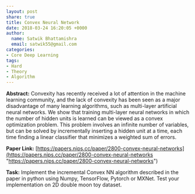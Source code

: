 ```yaml
---
layout: post
share: true
title: Convex Neural Network
date: 2018-03-24 16:20:05 +0000
author:
  name: Satwik Bhattamishra
  email: satwik55@gmail.com
categories:
- Core Deep Learning
tags:
- Hard
- Theory
- Algorithm
---
```

**Abstract:** Convexity has recently received a lot of attention in the machine learning community, and the lack of convexity has been seen as a major disadvantage of many learning algorithms, such as multi-layer artificial neural networks. We show that training multi-layer neural networks in which the number of hidden units is learned can be viewed as a convex optimization problem. This problem involves an infinite number of variables, but can be solved by incrementally inserting a hidden unit at a time, each time finding a linear classifier that minimizes a weighted sum of errors. 

**Paper Link:** [https://papers.nips.cc/paper/2800-convex-neural-networks](https://papers.nips.cc/paper/2800-convex-neural-networks "https://papers.nips.cc/paper/2800-convex-neural-networks")

**Task:** Implement the incremental Convex NN algorithm described in the paper in python using Numpy, TensorFlow, Pytorch or MXNet. Test your implementation on 2D double moon toy dataset.
